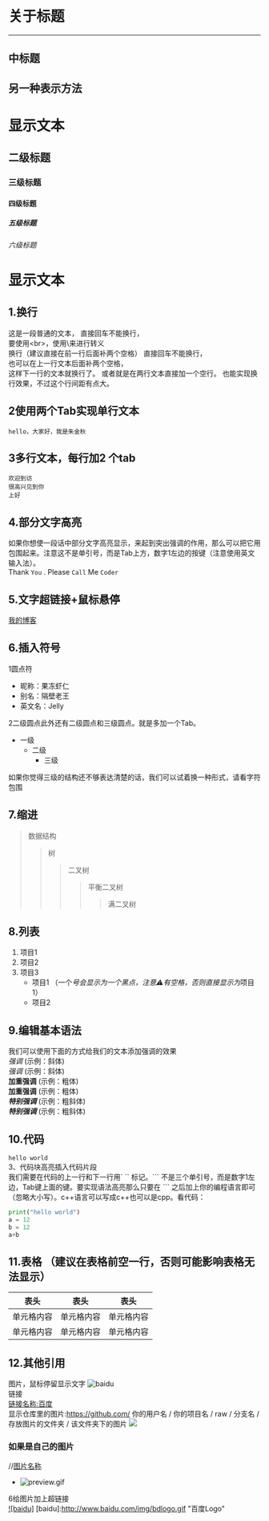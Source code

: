 关于标题
====

----

中标题
----

另一种表示方法
----


# 显示文本

## 二级标题

### 三级标题

#### 四级标题

##### 五级标题
###### 六级标题

# 显示文本<br>
## 1.换行  
这是一段普通的文本，
直接回车不能换行，<br>
要使用\<br>，使用\来进行转义<br>
换行（建议直接在前一行后面补两个空格）
直接回车不能换行，  
也可以在上一行文本后面补两个空格，  
这样下一行的文本就换行了。
或者就是在两行文本直接加一个空行。
也能实现换行效果，不过这个行间距有点大。  



## 2使用两个Tab实现单行文本<br>
    hello，大家好，我是朱金秋
    
## 3多行文本，每行加2 个tab
    欢迎到访
    很高兴见到你
    上好

## 4.部分文字高亮<br>
如果你想使一段话中部分文字高亮显示，来起到突出强调的作用，那么可以把它用 `  ` 包围起来。注意这不是单引号，而是Tab上方，数字1左边的按键（注意使用英文输入法）。<br>
Thank `You` . Please `Call` Me `Coder` <br>

## 5.文字超链接+鼠标悬停<br>
[我的博客](wwww.baidu.com"鼠标悬停")


## 6.插入符号<br>
1圆点符<br>
* 昵称：果冻虾仁
* 别名：隔壁老王
* 英文名：Jelly  

2二级圆点此外还有二级圆点和三级圆点。就是多加一个Tab。<br>
* 一级
  * 二级
    * 三级

如果你觉得三级的结构还不够表达清楚的话，我们可以试着换一种形式，请看字符包围

## 7.缩进
>数据结构
>>树
>>>二叉树
>>>>平衡二叉树
>>>>>满二叉树

## 8.列表 
1. 项目1  
2. 项目2  
3. 项目3  
   * 项目1 （一个*号会显示为一个黑点，注意⚠️有空格，否则直接显示为*项目1） 
   * 项目2   




## 9.编辑基本语法
我们可以使用下面的方式给我们的文本添加强调的效果<br>
*强调*  (示例：斜体)  
 _强调_  (示例：斜体)  
**加重强调**  (示例：粗体)  
 __加重强调__ (示例：粗体)  
***特别强调*** (示例：粗斜体)  
___特别强调___  (示例：粗斜体)


## 10.代码  
`hello world` <br>
3、代码块高亮插入代码片段<br>
我们需要在代码的上一行和下一行用` \`` 标记。\``` 不是三个单引号，而是数字1左边，Tab键上面的键。要实现语法高亮那么只要在 \``` 之后加上你的编程语言即可（忽略大小写）。c++语言可以写成c++也可以是cpp。看代码：<br>
```python
print("hello world")
a = 12
b = 12
a+b
```


## 11.表格 （建议在表格前空一行，否则可能影响表格无法显示）
 
 表头  | 表头  | 表头
 ---- | ----- | ------  
 单元格内容  | 单元格内容 | 单元格内容 
 单元格内容  | 单元格内容 | 单元格内容  
 
 
## 12.其他引用<br>
图片，鼠标停留显示文字
![baidu](https://www.baidu.com/img/bd_logo1.png "百度logo")  
链接  
[链接名称:百度](https://www.baidu.com/)    <br>
显示仓库里的图片:https://github.com/ 你的用户名 / 你的项目名 / raw / 分支名 / 存放图片的文件夹 / 该文件夹下的图片
![](https://github.com/guodongxiaren/ImageCache/raw/master/Logo/foryou.gif) <br>

### 如果是自己的图片
//[图片名称](图片相对路径)
- ![preview.gif](preview.gif)

6给图片加上超链接<br>
[![baidu]](http://baidu.com)
[baidu]:http://www.baidu.com/img/bdlogo.gif "百度Logo"


